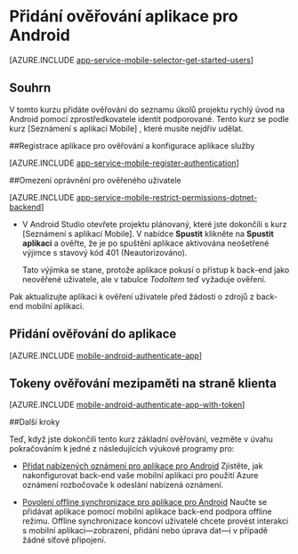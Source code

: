 <properties
    pageTitle="Přidání ověřování na Androidu s aplikací Mobile | Azure aplikace služby"
    description="Informace o používání mobilní aplikace v aplikaci služby Azure k ověření uživatele aplikace pro Android celou řadu Zprostředkovatelé identit jiní, včetně Google, Facebooku, Twitteru a Microsoft."
    services="app-service\mobile"
    documentationCenter="android"
    authors="ysxu"
    manager="erikre"
    editor=""/>

<tags
    ms.service="app-service-mobile"
    ms.workload="mobile"
    ms.tgt_pltfrm="mobile-android"
    ms.devlang="java"
    ms.topic="article"
    ms.date="10/01/2016"
    ms.author="yuaxu"/>

# <a name="add-authentication-to-your-android-app"></a>Přidání ověřování aplikace pro Android

[AZURE.INCLUDE [app-service-mobile-selector-get-started-users](../../includes/app-service-mobile-selector-get-started-users.md)]

## <a name="summary"></a>Souhrn

V tomto kurzu přidáte ověřování do seznamu úkolů projektu rychlý úvod na Android pomocí zprostředkovatele identit podporované. Tento kurz se podle kurz [Seznámení s aplikací Mobile] , které musíte nejdřív udělat.

##<a name="register"></a>Registrace aplikace pro ověřování a konfigurace aplikace služby

[AZURE.INCLUDE [app-service-mobile-register-authentication](../../includes/app-service-mobile-register-authentication.md)]

##<a name="permissions"></a>Omezení oprávnění pro ověřeného uživatele

[AZURE.INCLUDE [app-service-mobile-restrict-permissions-dotnet-backend](../../includes/app-service-mobile-restrict-permissions-dotnet-backend.md)]

+ V Android Studio otevřete projektu plánovaný, které jste dokončili s kurz [Seznámení s aplikací Mobile]. V nabídce **Spustit** klikněte na **Spustit aplikaci** a ověřte, že je po spuštění aplikace aktivována neošetřené výjimce s stavový kód 401 (Neautorizováno).

     Tato výjimka se stane, protože aplikace pokusí o přístup k back-end jako neověřené uživatele, ale v tabulce _TodoItem_ teď vyžaduje ověření.

Pak aktualizujte aplikaci k ověření uživatele před žádosti o zdrojů z back-end mobilní aplikaci.

## <a name="add-authentication-to-the-app"></a>Přidání ověřování do aplikace

[AZURE.INCLUDE [mobile-android-authenticate-app](../../includes/mobile-android-authenticate-app.md)]

## <a name="cache-tokens"></a>Tokeny ověřování mezipaměti na straně klienta

[AZURE.INCLUDE [mobile-android-authenticate-app-with-token](../../includes/mobile-android-authenticate-app-with-token.md)]

##<a name="next-steps"></a>Další kroky

Teď, když jste dokončili tento kurz základní ověřování, vezměte v úvahu pokračováním k jedné z následujících výukové programy pro:

+ [Přidat nabízených oznámení pro aplikace pro Android](app-service-mobile-android-get-started-push.md) Zjistěte, jak nakonfigurovat back-end vaše mobilní aplikaci pro použití Azure oznámení rozbočovače k odeslání nabízená oznámení.

+ [Povolení offline synchronizace pro aplikace pro Android](app-service-mobile-android-get-started-offline-data.md) Naučte se přidávat aplikace pomocí mobilní aplikace back-end podpora offline režimu. Offline synchronizace koncoví uživatelé chcete provést interakci s mobilní aplikaci&mdash;zobrazení, přidání nebo úprava dat&mdash;i v případě žádné síťové připojení.



<!-- Anchors. -->
[Register your app for authentication and configure Mobile Services]: #register
[Restrict table permissions to authenticated users]: #permissions
[Add authentication to the app]: #add-authentication
[Store authentication tokens on the client]: #cache-tokens
[Refresh expired tokens]: #refresh-tokens
[Next Steps]:#next-steps


<!-- URLs. -->
[Začínáme s aplikací Mobile]: app-service-mobile-android-get-started.md
